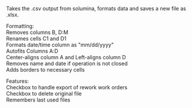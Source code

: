 Takes the .csv output from solumina, formats data and saves a new file as .xlsx.<br />

Formatting:<br />
Removes columns B, D:M <br />
Renames cells C1 and D1 <br />
Formats date/time column as "mm/dd/yyyy" <br />
Autofits Columns A:D <br />
Center-aligns column A and Left-aligns column D <br />
Removes name and date if operation is not closed <br />
Adds borders to necessary cells <br />

Features: <br />
Checkbox to handle export of rework work orders <br />
Checkbox to delete original file <br />
Remembers last used files <br />